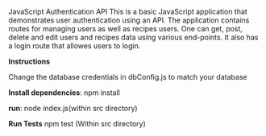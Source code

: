 JavaScript Authentication API 
This is a basic JavaScript application that demonstrates user authentication using an API. The application contains routes for managing users as well as recipes users. One can get, post, delete and edit users and recipes data using various end-points. It also has a login route that allowes users to login. 


**Instructions**

Change the database credentials in dbConfig.js to match your database

**Install dependencies**:
npm install

**run**: 
node index.js(within src directory)

**Run Tests**
npm test (Within src directory)

